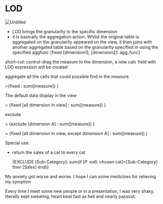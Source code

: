 # LOD

![Untitled](LOD%20a6c978acc73f432197a96b8dd52d8d00/Untitled.png)

- LOD brings the granularity to the specific dimension
- it is basically the aggregation action. Whilst the original table is aggregated on the granularity appeared on the view, it then joins with another aggregated table based on the granularity specified in using the specified aggfunc {fixed [dimension1], [dimension2]: agg_func}

short-cut: control-drag the measure to the dimension, a new calc field with LOD expression will be created 

aggregate all the cells that could possible find in the measure 

={fixed : sum([measure]) }

The default data display in the view

= {fixed [all dimension in view] : sum([measure]) }

exclude

= {exclude [dimension A] : sum([measure]) }

= {fixed [all dimension in view, except dimension A] : sum([measure]) }

Special use:

- return the sales of a cat to every cat
    
    {EXCLUDE [Sub-Category]: sum(if [P. ex6: chosen cat]=[Sub-Category] then [Sales] end)}
    

My anxiety got worse and worse. I hope I can some medicines for relieving my symptom

Every time I meet some new people or in a presentation, I was very shaky, literally kept sweating, heart beat fast as hell and nearly passout.